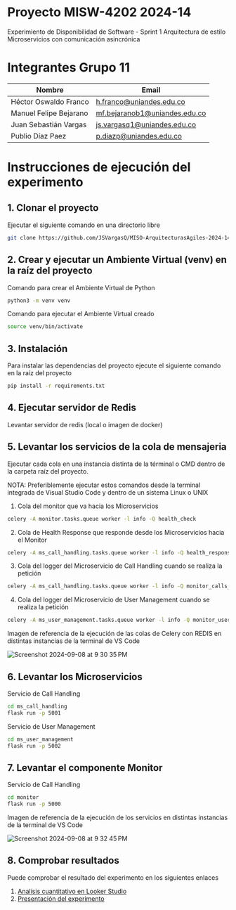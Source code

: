 # Proyecto MISW-4202 2024-14

Experimiento de Disponibilidad de Software - Sprint 1
Arquitectura de estilo Microservicios con comunicación asincrónica

# Integrantes Grupo 11

| Nombre                 | Email                          |
| ---------------------- | ------------------------------ |
| Héctor Oswaldo Franco  | h.franco@uniandes.edu.co       |
| Manuel Felipe Bejarano | mf.bejaranob1@uniandes.edu.co  |
| Juan Sebastián Vargas  | js.vargasq1@uniandes.edu.co    |
| Publio Díaz Paez       | p.diazp@uniandes.edu.co        |

# Instrucciones de ejecución del experimento

## 1. Clonar el proyecto
Ejecutar el siguiente comando en una directorio libre
```bash
git clone https://github.com/JSVargasQ/MISO-ArquitecturasAgiles-2024-14.git
```

## 2. Crear y ejecutar un Ambiente Virtual (venv) en la raíz del proyecto
Comando para crear el Ambiente Virtual de Python

```bash
python3 -m venv venv
```
Comando para ejecutar el Ambiente Virtual creado

```bash
source venv/bin/activate
```

## 3. Instalación
Para instalar las dependencias del proyecto ejecute el siguiente comando en la raíz del proyecto
```bash
pip install -r requirements.txt
```

## 4. Ejecutar servidor de Redis
Levantar servidor de redis (local o imagen de docker)


## 5. Levantar los servicios de la cola de mensajeria 

Ejecutar cada cola en una instancia distinta de la términal o CMD dentro de la carpeta raíz del proyecto.

NOTA: Preferiblemente ejecutar estos comandos desde la terminal integrada de Visual Studio Code y dentro de un sistema Linux o UNIX 

1. Cola del monitor que va hacia los Microservicios

```bash
celery -A monitor.tasks.queue worker -l info -Q health_check
```

2. Cola de Health Response que responde desde los Microservicios hacia el Monitor

```bash
celery -A ms_call_handling.tasks.queue worker -l info -Q health_response
```

3. Cola del logger del Microservicio de Call Handling cuando se realiza la petición

```bash
celery -A ms_call_handling.tasks.queue worker -l info -Q monitor_calls_logs
```

4. Cola del logger del Microservicio de User Management cuando se realiza la petición

```bash
celery -A ms_user_management.tasks.queue worker -l info -Q monitor_users_logs
```
Imagen de referencia de la ejecución de las colas de Celery con REDIS en distintas instancias de la terminal de VS Code 

![Screenshot 2024-09-08 at 9 30 35 PM](https://github.com/user-attachments/assets/83259a05-e2e2-41a2-8fa5-c15b3a37c294)


## 6. Levantar los Microservicios

Servicio de Call Handling
```bash
cd ms_call_handling
flask run -p 5001
```

Servicio de User Management
```bash
cd ms_user_management
flask run -p 5002
```

## 7. Levantar el componente Monitor
Servicio de Call Handling
```bash
cd monitor
flask run -p 5000
```
Imagen de referencia de la ejecución de los servicios en distintas instancias de la terminal de VS Code 

![Screenshot 2024-09-08 at 9 32 45 PM](https://github.com/user-attachments/assets/6322a3c6-1a8a-44bf-8722-5f2f27c62570)

## 8. Comprobar resultados

Puede comprobar el resultado del experimento en los siguientes enlaces

1. [Analísis cuantitativo en Looker Studio](https://lookerstudio.google.com/u/0/reporting/78fcc402-1401-4ac0-8a6c-0cd8a7d85644/page/Gg3)
2. [Presentación del experimento](https://docs.google.com/presentation/d/15z_ZGMFctxYSBiOPJ_o3gk4V7D6VAych/edit?usp=sharing&ouid=104474903328127988920&rtpof=true&sd=true)
